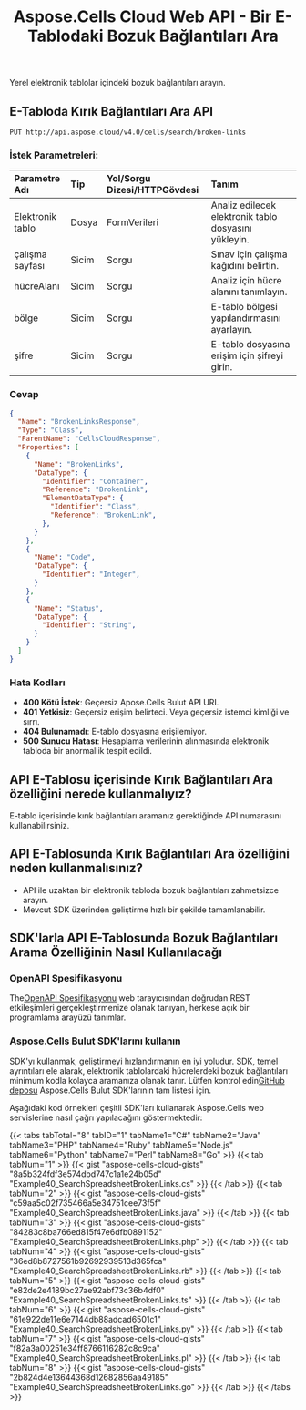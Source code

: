 ﻿---
title: Aspose.Cells Cloud Web API - Bir E-Tablodaki Bozuk Bağlantıları Ara
second_title: Documen
ArticleTitle: Search Spreadsheet Broken Links in a Spreadshee
linktitle: E-Tabloda Arama Bozuk Bağlantı
type: docs
url: /tr/search-spreadsheet-broken-links/
keywords: search broken links, spreadsheet API, Excel broken links, REST API, Office Cloud integratio
description: Excel API'i kullanarak yerel elektronik tablolarda bozuk bağlantıları etkili bir şekilde arayın
weight: 100
kwords: Excel API, bozuk bağlantıları ara, Office Bulut, REST API, Elektronik tablo yönetimi, PDF, CSV, JSON, Markdown, bozuk bağlantıları belirle, köprü metnini onar
---
Yerel elektronik tablolar içindeki bozuk bağlantıları arayın.

## **E-Tabloda Kırık Bağlantıları Ara API**

```
PUT http://api.aspose.cloud/v4.0/cells/search/broken-links
```

### **İstek Parametreleri:**

| Parametre Adı| Tip| Yol/Sorgu Dizesi/HTTPGövdesi| Tanım|
|:- |:- |:- |:- |
|Elektronik tablo|Dosya|FormVerileri|Analiz edilecek elektronik tablo dosyasını yükleyin.|
|çalışma sayfası|Sicim|Sorgu|Sınav için çalışma kağıdını belirtin.|
|hücreAlanı|Sicim|Sorgu|Analiz için hücre alanını tanımlayın.|
|bölge|Sicim|Sorgu|E-tablo bölgesi yapılandırmasını ayarlayın.|
|şifre|Sicim|Sorgu|E-tablo dosyasına erişim için şifreyi girin.|

### **Cevap**

```json
{
  "Name": "BrokenLinksResponse",
  "Type": "Class",
  "ParentName": "CellsCloudResponse",
  "Properties": [
    {
      "Name": "BrokenLinks",
      "DataType": {
        "Identifier": "Container",
        "Reference": "BrokenLink",
        "ElementDataType": {
          "Identifier": "Class",
          "Reference": "BrokenLink",
        },
      }
    },
    {
      "Name": "Code",
      "DataType": {
        "Identifier": "Integer",
      }
    },
    {
      "Name": "Status",
      "DataType": {
        "Identifier": "String",
      }
    }
  ]
}
```

### Hata Kodları

- **400 Kötü İstek**: Geçersiz Apose.Cells Bulut API URI.
- **401 Yetkisiz**: Geçersiz erişim belirteci. Veya geçersiz istemci kimliği ve sırrı.
- **404 Bulunamadı**: E-tablo dosyasına erişilemiyor.
- **500 Sunucu Hatası**: Hesaplama verilerinin alınmasında elektronik tabloda bir anormallik tespit edildi.

## API E-Tablosu içerisinde Kırık Bağlantıları Ara özelliğini nerede kullanmalıyız?

E-tablo içerisinde kırık bağlantıları aramanız gerektiğinde API numarasını kullanabilirsiniz.

## API E-Tablosunda Kırık Bağlantıları Ara özelliğini neden kullanmalısınız?

- API ile uzaktan bir elektronik tabloda bozuk bağlantıları zahmetsizce arayın.
- Mevcut SDK üzerinden geliştirme hızlı bir şekilde tamamlanabilir.

## SDK'larla API E-Tablosunda Bozuk Bağlantıları Arama Özelliğinin Nasıl Kullanılacağı

### OpenAPI Spesifikasyonu

 The[OpenAPI Spesifikasyonu](https://reference.aspose.cloud/cells/#/SearchController/SearchSpreadsheetBrokenLinks) web tarayıcısından doğrudan REST etkileşimleri gerçekleştirmenize olanak tanıyan, herkese açık bir programlama arayüzü tanımlar.

### Aspose.Cells Bulut SDK'larını kullanın

SDK'yı kullanmak, geliştirmeyi hızlandırmanın en iyi yoludur. SDK, temel ayrıntıları ele alarak, elektronik tablolardaki hücrelerdeki bozuk bağlantıları minimum kodla kolayca aramanıza olanak tanır.
 Lütfen kontrol edin[GitHub deposu](https://github.com/aspose-cells-cloud) Aspose.Cells Bulut SDK'larının tam listesi için.

Aşağıdaki kod örnekleri çeşitli SDK'ları kullanarak Aspose.Cells web servislerine nasıl çağrı yapılacağını göstermektedir:

{{< tabs tabTotal="8" tabID="1" tabName1="C#" tabName2="Java" tabName3="PHP" tabName4="Ruby" tabName5="Node.js" tabName6="Python" tabName7="Perl" tabName8="Go" >}}
{{< tab tabNum="1" >}}
{{< gist "aspose-cells-cloud-gists" "8a5b324fdf3e574dbd747c1a1e24b05d" "Example40_SearchSpreadsheetBrokenLinks.cs" >}}
{{< /tab >}}
{{< tab tabNum="2" >}}
{{< gist "aspose-cells-cloud-gists" "c59aa5c02f735466a5e34751cee73f5f" "Example40_SearchSpreadsheetBrokenLinks.java" >}}
{{< /tab >}}
{{< tab tabNum="3" >}}
{{< gist "aspose-cells-cloud-gists" "84283c8ba766ed815f47e6dfb0891152" "Example40_SearchSpreadsheetBrokenLinks.php" >}}
{{< /tab >}}
{{< tab tabNum="4" >}}
{{< gist "aspose-cells-cloud-gists" "36ed8b8727561b92692939513d365fca" "Example40_SearchSpreadsheetBrokenLinks.rb" >}}
{{< /tab >}}
{{< tab tabNum="5" >}}
{{< gist "aspose-cells-cloud-gists" "e82de2e4189bc27ae92abf73c36b4df0" "Example40_SearchSpreadsheetBrokenLinks.ts" >}}
{{< /tab >}}
{{< tab tabNum="6" >}}
{{< gist "aspose-cells-cloud-gists" "61e922de11e6e7144db88adcad6501c1" "Example40_SearchSpreadsheetBrokenLinks.py" >}}
{{< /tab >}}
{{< tab tabNum="7" >}}
{{< gist "aspose-cells-cloud-gists" "f82a3a00251e34ff8766116282c8c9ca" "Example40_SearchSpreadsheetBrokenLinks.pl" >}}
{{< /tab >}}
{{< tab tabNum="8" >}}
{{< gist "aspose-cells-cloud-gists" "2b824d4e13644368d12682856aa49185" "Example40_SearchSpreadsheetBrokenLinks.go" >}}
{{< /tab >}}
{{< /tabs >}}
